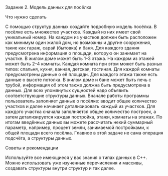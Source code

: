 Задание 2. Модель данных для посёлка

Что нужно сделать

С помощью структур данных создайте подробную модель посёлка.
В посёлке есть множество участков. Каждый из них имеет свой уникальный номер.
На каждом из участков должен быть расположен как минимум один жилой дом,
но возможны и другие сооружения, такие как гараж, сарай (бытовка) и баня.
Для каждого здания предусмотрена информация о площади, которую он занимает на участке.
В жилом доме может быть 1–3 этажа. На каждом из этажей может быть 2–4 комнаты. Каждая
комната при этом может быть разных типов: спальня, кухня, ванная, детская, гостиная.
Для каждой комнаты предусмотрены данные о её площади. Для каждого этажа также есть
данные о высоте потолка. В жилом доме и бане может быть печь с трубой, информация об
этом также должна быть предусмотрена в данных.
Для всех упомянутых сущностей надо объявить соответствующие структуры данных.
Вначале работы программы пользователь заполняет данные о посёлке: вводит общее
количество участков и далее начинает детализировать каждый из участков.
Для каждого участка сначала заполняется общее количество построек, а затем 
детализируется каждая постройка, этажи, комнаты на этажах.
По итогам введённых данных вы можете рассчитать некий суммарный параметр, например,
процент земли, занимаемой постройками, к общей площади всего посёлка.
Главное в этой задаче не сама операция подсчёта, а структуры данных.

Советы и рекомендации

Используйте все имеющиеся у вас знания о типах данных в C++. Можно  использовать уже
изученные перечисления и массивы, создавать структуры внутри структур и так далее.